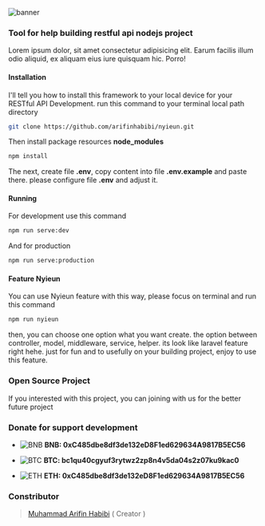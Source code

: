 ![banner](https://i.ibb.co/WnW0VV8/nyieun-banner-1.png)

### Tool for help building restful api nodejs project
Lorem ipsum dolor, sit amet consectetur adipisicing elit. Earum facilis illum odio aliquid, ex aliquam eius iure quisquam hic. Porro!

#### Installation
I'll tell you how to install this framework to your local device for your RESTful API Development. run this command to your terminal local path directory
```bash
git clone https://github.com/arifinhabibi/nyieun.git
```
Then install package resources **node_modules**
```bash
npm install
```
The next, create file **.env**, copy content into file **.env.example** and paste there. please configure file **.env** and adjust it.

#### Running
For development use this command
```bash
npm run serve:dev
```
And for production 
```bash
npm run serve:production
```

#### Feature Nyieun
You can use Nyieun feature with this way, please focus on terminal and run this command

 ```bash
npm run nyieun
```
then, you can choose one option what you want create. the option between controller, model, middleware, service, helper. its look like laravel feature right hehe. just for fun and to usefully on your building project, enjoy to use this feature.


### Open Source Project
If you interested with this project, you can joining with us for the better future project

### Donate for support development

* ![BNB](https://user-images.githubusercontent.com/80776324/230691108-ecd10132-af58-4064-8c44-ad10f6f55dd1.png) **BNB: 0xC485dbe8df3de132eD8F1ed629634A9817B5EC56**


* ![BTC](https://user-images.githubusercontent.com/80776324/230691099-1422c66c-099e-49f2-adee-b48fa9533c0c.png) **BTC: bc1qu40cgyuf3rytwz2zp8n4v5da04s2z07ku9kac0**


* ![ETH](https://user-images.githubusercontent.com/80776324/230691090-32c937b9-61bc-4eeb-b058-c46c8fc250ac.png) **ETH: 0xC485dbe8df3de132eD8F1ed629634A9817B5EC56**

### Constributor

> [Muhammad Arifin Habibi](https://github.com/arifinhabibi) ( Creator )
>